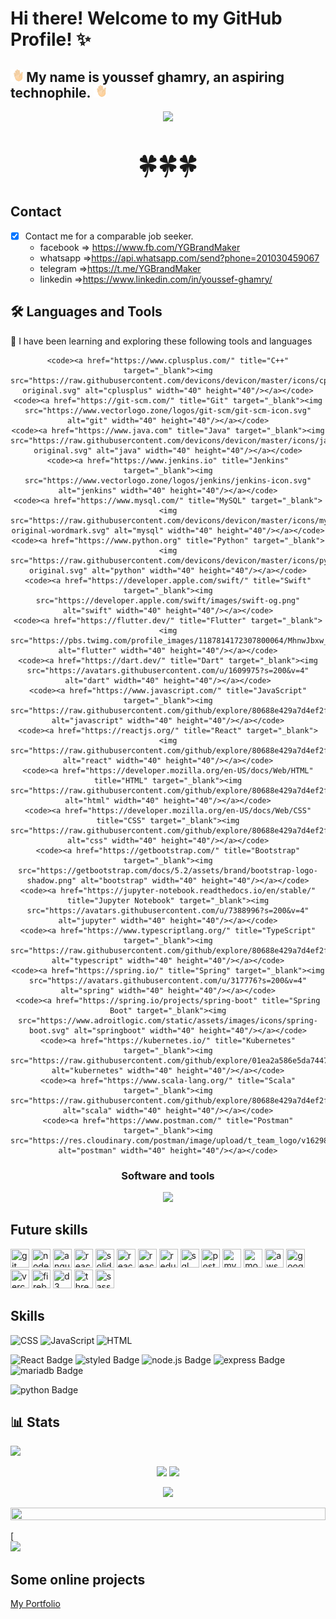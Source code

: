 <!--
Hello, my name is Ginny, ahihi.
-->

# Hi there! Welcome to my GitHub Profile! ✨

## <img src="./assets/waving-hand.webp" width="4%"> My name is youssef ghamry, an aspiring technophile. <img src="./assets/waving-hand.webp" width="4%">

<div align="center">
    <img width="90%" src="./assets/yg.jpeg">
</div>



<div>
  <p align="center" style="font-size: 2.5rem">🍀🍀🍀<p>
</div>


## Contact 

- [x] Contact me for a comparable job seeker.
	- facebook => https://www.fb.com/YGBrandMaker
	- whatsapp =>https://api.whatsapp.com/send?phone=201030459067
	- telegram =>https://t.me/YGBrandMaker
	- linkedin =>https://www.linkedin.com/in/youssef-ghamry/
## 🛠 Languages and Tools
📖 I have been learning and exploring these following tools and languages

<div align="center"> 
    
    <code><a href="https://www.cplusplus.com/" title="C++" target="_blank"><img src="https://raw.githubusercontent.com/devicons/devicon/master/icons/cplusplus/cplusplus-original.svg" alt="cplusplus" width="40" height="40"/></a></code>
    <code><a href="https://git-scm.com/" title="Git" target="_blank"><img src="https://www.vectorlogo.zone/logos/git-scm/git-scm-icon.svg" alt="git" width="40" height="40"/></a></code>
    <code><a href="https://www.java.com" title="Java" target="_blank"><img src="https://raw.githubusercontent.com/devicons/devicon/master/icons/java/java-original.svg" alt="java" width="40" height="40"/></a></code>
    <code><a href="https://www.jenkins.io" title="Jenkins" target="_blank"><img src="https://www.vectorlogo.zone/logos/jenkins/jenkins-icon.svg" alt="jenkins" width="40" height="40"/></a></code>
    <code><a href="https://www.mysql.com/" title="MySQL" target="_blank"><img src="https://raw.githubusercontent.com/devicons/devicon/master/icons/mysql/mysql-original-wordmark.svg" alt="mysql" width="40" height="40"/></a></code>
    <code><a href="https://www.python.org" title="Python" target="_blank"><img src="https://raw.githubusercontent.com/devicons/devicon/master/icons/python/python-original.svg" alt="python" width="40" height="40"/></a></code>
    <code><a href="https://developer.apple.com/swift/" title="Swift" target="_blank"><img src="https://developer.apple.com/swift/images/swift-og.png" alt="swift" width="40" height="40"/></a></code>
    <code><a href="https://flutter.dev/" title="Flutter" target="_blank"><img src="https://pbs.twimg.com/profile_images/1187814172307800064/MhnwJbxw_400x400.jpg" alt="flutter" width="40" height="40"/></a></code>
    <code><a href="https://dart.dev/" title="Dart" target="_blank"><img src="https://avatars.githubusercontent.com/u/1609975?s=200&v=4" alt="dart" width="40" height="40"/></a></code>
    <code><a href="https://www.javascript.com/" title="JavaScript" target="_blank"><img src="https://raw.githubusercontent.com/github/explore/80688e429a7d4ef2fca1e82350fe8e3517d3494d/topics/javascript/javascript.png" alt="javascript" width="40" height="40"/></a></code>
    <code><a href="https://reactjs.org/" title="React" target="_blank"><img src="https://raw.githubusercontent.com/github/explore/80688e429a7d4ef2fca1e82350fe8e3517d3494d/topics/react/react.png" alt="react" width="40" height="40"/></a></code>
    <code><a href="https://developer.mozilla.org/en-US/docs/Web/HTML" title="HTML" target="_blank"><img src="https://raw.githubusercontent.com/github/explore/80688e429a7d4ef2fca1e82350fe8e3517d3494d/topics/html/html.png" alt="html" width="40" height="40"/></a></code>
    <code><a href="https://developer.mozilla.org/en-US/docs/Web/CSS" title="CSS" target="_blank"><img src="https://raw.githubusercontent.com/github/explore/80688e429a7d4ef2fca1e82350fe8e3517d3494d/topics/css/css.png" alt="css" width="40" height="40"/></a></code>
    <code><a href="https://getbootstrap.com/" title="Bootstrap" target="_blank"><img src="https://getbootstrap.com/docs/5.2/assets/brand/bootstrap-logo-shadow.png" alt="bootstrap" width="40" height="40"/></a></code>
    <code><a href="https://jupyter-notebook.readthedocs.io/en/stable/" title="Jupyter Notebook" target="_blank"><img src="https://avatars.githubusercontent.com/u/7388996?s=200&v=4" alt="jupyter" width="40" height="40"/></a></code>
    <code><a href="https://www.typescriptlang.org/" title="TypeScript" target="_blank"><img src="https://raw.githubusercontent.com/github/explore/80688e429a7d4ef2fca1e82350fe8e3517d3494d/topics/typescript/typescript.png" alt="typescript" width="40" height="40"/></a></code>
    <code><a href="https://spring.io/" title="Spring" target="_blank"><img src="https://avatars.githubusercontent.com/u/317776?s=200&v=4" alt="spring" width="40" height="40"/></a></code>
    <code><a href="https://spring.io/projects/spring-boot" title="Spring Boot" target="_blank"><img src="https://www.adroitlogic.com/static/assets/images/icons/spring-boot.svg" alt="springboot" width="40" height="40"/></a></code>
    <code><a href="https://kubernetes.io/" title="Kubernetes" target="_blank"><img src="https://raw.githubusercontent.com/github/explore/01ea2a586e5da744792d0ccfce2f68b861f29301/topics/kubernetes/kubernetes.png" alt="kubernetes" width="40" height="40"/></a></code>
    <code><a href="https://www.scala-lang.org/" title="Scala" target="_blank"><img src="https://raw.githubusercontent.com/github/explore/80688e429a7d4ef2fca1e82350fe8e3517d3494d/topics/scala/scala.png" alt="scala" width="40" height="40"/></a></code>
    <code><a href="https://www.postman.com/" title="Postman" target="_blank"><img src="https://res.cloudinary.com/postman/image/upload/t_team_logo/v1629869194/team/2893aede23f01bfcbd2319326bc96a6ed0524eba759745ed6d73405a3a8b67a8" alt="postman" width="40" height="40"/></a></code>

</div>
<h3 align="center">Software and tools</h3>
<p align="center">
  <img src="https://skillicons.dev/icons?i=git,jenkins,linux,vscode,idea,figma,cloudflare,androidstudio,pr,atom,github,githubactions" />
</p>

## Future skills

<div>
<img src="https://www.melodev.link/icons/git.svg" width="30" height="30" title="git"/>
<img src="https://www.melodev.link/icons/node.svg" width="30" height="30" title="nodeJS"/>
<img src="https://www.melodev.link/icons/angular.svg" width="30" height="30" title="angular"/>
<img src="https://www.melodev.link/icons/react.svg" width="30" height="30" title="react"/>
<img src="https://www.solidjs.com/assets/logo-123b04bc.svg" width="30" height="30" title="solidjs"/>
<img src="https://www.melodev.link/icons/react-native.svg" width="30" height="30" title="react-native"/>
<img src="https://react-query-v3.tanstack.com/_next/static/images/emblem-light-628080660fddb35787ff6c77e97ca43e.svg" width="30" height="30" title="react-query"/>
<img src="https://www.melodev.link/icons/redux.svg" width="30" height="30" title="redux"/>  
<img src="https://www.melodev.link/icons/database.svg" width="30" height="30" title="sql"/>
<img src="https://upload.wikimedia.org/wikipedia/commons/2/29/Postgresql_elephant.svg" width="30" height="30" title="postgres"/>
<img src="https://www.mysql.com/common/logos/logo-mysql-170x115.png" width="30" height="30" title="mysql"/>
<img src="https://www.melodev.link/icons/mongodb.svg" width="30" height="30" title="mongodb"/>
<img src="https://www.melodev.link/icons/aws.svg" width="30" height="30" title="aws"/>
<img src="https://www.sitespect.com/wp-content/uploads/2019/05/logo_gcp_hexagon_rgb.png" width="30" height="30" title="google cloud platform"/>
<img src="https://www.melodev.link/icons/vercel.svg" width="30" height="30" title="vercel"/>
<img src="https://www.melodev.link/icons/firebase.svg" width="30" height="30" title="firebase"/>
<img src="https://www.melodev.link/icons/d3.png" width="30" height="30" title="d3"/>
<img src="https://www.melodev.link/icons/three.png" width="30" height="30" title="threeJS"/>
<img src="https://www.melodev.link/icons/sass.png" width="30" height="30" title="sass"/>
</div> 

## Skills

![CSS](https://img.shields.io/badge/CSS3-1572B6?style=for-the-badge&logo=css3&logoColor=white)
![JavaScript](https://img.shields.io/badge/JavaScript-F7DF1E?style=for-the-badge&logo=javascript&logoColor=black)
![HTML](https://img.shields.io/badge/HTML-239120?style=for-the-badge&logo=html5&logoColor=white)

![React Badge](https://img.shields.io/badge/React-61DAFB?style=flat-square&logo=React&logoColor=white)
![styled Badge](https://img.shields.io/badge/Styled-DB7093?style=flat-square&logo=styled-components&logoColor=white)
![node.js Badge](https://img.shields.io/badge/Node.js-339933?style=flat-square&logo=Node.js&logoColor=white)
![express Badge](https://img.shields.io/badge/Express-000000?style=flat-square&logo=Express&logoColor=white)
![mariadb Badge](https://img.shields.io/badge/MariaDB-003545?style=flat-square&logo=MariaDB&logoColor=white)

![python Badge](https://img.shields.io/badge/Python-0A9EDC?style=flat-square&logo=Python&logoColor=white)

## 📊 Stats
<!-- Profile views
<p> <img src="https://komarev.com/ghpvc/?username=youssefghamry" alt="youssefghamry" /> </p> -->

<!-- Profile Visitors -->
![](https://visitor-badge.laobi.icu/badge?page_id=youssefghamry.youssefghamry)

<!-- LeetCode Stats Card -->
<!-- <p align="center">
  <a href="https://leetcode.com/youssefghamry" target="_blank">
    <img width=60% src="https://leetcode.card.workers.dev/?username=youssefghamry&theme=dark&font=source_code_pro&extension=activity&border_radius=10"/>
  </a>
</p> -->

<p align="center">
  <img width="48%" src="https://github-readme-stats.vercel.app/api?username=youssefghamry&show_icons=true&hide_border=false&show_owner=true&title_color=ff6e96&theme=onedark&layout=compact" />
  <img width="40%" src="https://github-readme-stats.vercel.app/api/top-langs/?username=youssefghamry&theme=onedark&custom_title=streak-stats&hide_border=false&layout=compact">
</p>

<p align="center">
  <img width="70%" src="https://github-readme-streak-stats.herokuapp.com/?user=youssefghamry&theme=onedark&custom_title=streak-stats&hide_border=false&layout=compact" />
</p>

<!-- GitHub Activity Graph -->
<a href="https://github.com/Ashutosh00710/github-readme-activity-graph" target="_blank" align="center"><img width="100%" height="100%" src="https://github-readme-activity-graph.cyclic.app/graph?username=youssefghamry&theme=react-dark&hide_border=true&title_color=ff6e96&line=ff6e96&point=F8D847&area=true&bg_color=141321" /></a>




[
<br>
<a href="https://dooboo.io"><img src="https://server.dooboo.io/github-stats-advanced/youssefghamry?date=01" width="600" /></a>



## Some online projects
[My Portfolio](##)
